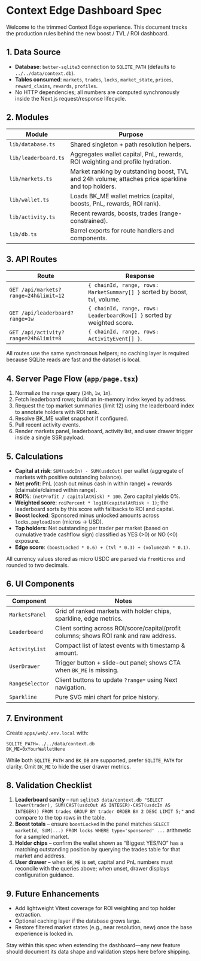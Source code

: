 # Context Edge Dashboard Spec

Welcome to the trimmed Context Edge experience. This document tracks the production rules behind the new boost / TVL / ROI dashboard.

## 1. Data Source

- **Database**: `better-sqlite3` connection to `SQLITE_PATH` (defaults to `../../data/context.db`).
- **Tables consumed**: `markets`, `trades`, `locks`, `market_state`, `prices`, `reward_claims`, `rewards`, `profiles`.
- No HTTP dependencies; all numbers are computed synchronously inside the Next.js request/response lifecycle.

## 2. Modules

| Module | Purpose |
| ------ | ------- |
| `lib/database.ts` | Shared singleton + path resolution helpers. |
| `lib/leaderboard.ts` | Aggregates wallet capital, PnL, rewards, ROI weighting and profile hydration. |
| `lib/markets.ts` | Market ranking by outstanding boost, TVL and 24h volume; attaches price sparkline and top holders. |
| `lib/wallet.ts` | Loads BK_ME wallet metrics (capital, boosts, PnL, rewards, ROI rank). |
| `lib/activity.ts` | Recent rewards, boosts, trades (range-constrained). |
| `lib/db.ts` | Barrel exports for route handlers and components. |

## 3. API Routes

| Route | Response |
| ----- | -------- |
| `GET /api/markets?range=24h&limit=12` | `{ chainId, range, rows: MarketSummary[] }` sorted by boost, tvl, volume. |
| `GET /api/leaderboard?range=1w` | `{ chainId, range, rows: LeaderboardRow[] }` sorted by weighted score. |
| `GET /api/activity?range=24h&limit=8` | `{ chainId, range, rows: ActivityEvent[] }`. |

All routes use the same synchronous helpers; no caching layer is required because SQLite reads are fast and the dataset is local.

## 4. Server Page Flow (`app/page.tsx`)

1. Normalize the `range` query (`24h`, `1w`, `1m`).
2. Fetch leaderboard rows; build an in-memory index keyed by address.
3. Request the top market summaries (limit 12) using the leaderboard index to annotate holders with ROI rank.
4. Resolve BK_ME wallet snapshot if configured.
5. Pull recent activity events.
6. Render markets panel, leaderboard, activity list, and user drawer trigger inside a single SSR payload.

## 5. Calculations

- **Capital at risk**: `SUM(usdcIn) - SUM(usdcOut)` per wallet (aggregate of markets with positive outstanding balance).
- **Net profit**: PnL (cash out minus cash in within range) + rewards (claimable/claimed within range).
- **ROI%**: `(netProfit / capitalAtRisk) * 100`. Zero capital yields 0%.
- **Weighted score**: `roiPercent * log10(capitalAtRisk + 1)`; the leaderboard sorts by this score with fallbacks to ROI and capital.
- **Boost locked**: Sponsored minus unlocked amounts across `locks.payloadJson` (micros → USD).
- **Top holders**: Net outstanding per trader per market (based on cumulative trade cashflow sign) classified as YES (>0) or NO (<0) exposure.
- **Edge score**: `(boostLocked * 0.6) + (tvl * 0.3) + (volume24h * 0.1)`.

All currency values stored as micro USDC are parsed via `fromMicros` and rounded to two decimals.

## 6. UI Components

| Component | Notes |
| --------- | ----- |
| `MarketsPanel` | Grid of ranked markets with holder chips, sparkline, edge metrics. |
| `Leaderboard` | Client sorting across ROI/score/capital/profit columns; shows ROI rank and raw address. |
| `ActivityList` | Compact list of latest events with timestamp & amount. |
| `UserDrawer` | Trigger button + slide-out panel; shows CTA when `BK_ME` is missing. |
| `RangeSelector` | Client buttons to update `?range=` using Next navigation. |
| `Sparkline` | Pure SVG mini chart for price history. |

## 7. Environment

Create `apps/web/.env.local` with:

```
SQLITE_PATH=../../data/context.db
BK_ME=0xYourWalletHere
```

While both `SQLITE_PATH` and `BK_DB` are supported, prefer `SQLITE_PATH` for clarity. Omit `BK_ME` to hide the user drawer metrics.

## 8. Validation Checklist

1. **Leaderboard sanity** – run `sqlite3 data/context.db "SELECT lower(trader), SUM(CAST(usdcOut AS INTEGER)-CAST(usdcIn AS INTEGER)) FROM trades GROUP BY trader ORDER BY 2 DESC LIMIT 5;"` and compare to the top rows in the table.
2. **Boost totals** – ensure `boostLocked` in the panel matches `SELECT marketId, SUM(...) FROM locks WHERE type='sponsored' ...` arithmetic for a sampled market.
3. **Holder chips** – confirm the wallet shown as “Biggest YES/NO” has a matching outstanding position by querying the trades table for that market and address.
4. **User drawer** – when `BK_ME` is set, capital and PnL numbers must reconcile with the queries above; when unset, drawer displays configuration guidance.

## 9. Future Enhancements

- Add lightweight Vitest coverage for ROI weighting and top holder extraction.
- Optional caching layer if the database grows large.
- Restore filtered market states (e.g., near resolution, new) once the base experience is locked in.

Stay within this spec when extending the dashboard—any new feature should document its data shape and validation steps here before shipping.
